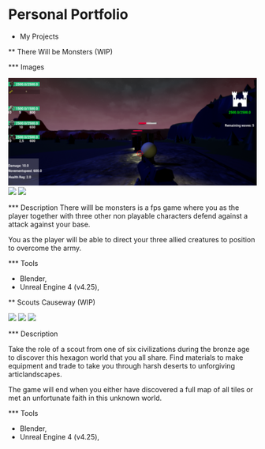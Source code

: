 # Personal Portfolio 


* My Projects

** There Will be Monsters (WIP)

*** Images

<img src="screenshots/twbm_01.png">
<img src="screenshots/twbm_02.png">
<img src="screenshots/twbm_03.png">

*** Description
There willl be monsters is a fps game where you as the player together with three other non playable characters defend against a attack against your base. 

You as the player will be able to direct your three allied creatures to position to overcome the army.

*** Tools
* Blender, 
* Unreal Engine 4 (v4.25), 

** Scouts Causeway (WIP)

<img src="screenshots/sc_01.png">
<img src="screenshots/sc_02.png">
<img src="screenshots/sc_03.png">

*** Description

Take the role of a scout from one of six civilizations during the bronze age to discover this hexagon world that you all share. Find materials to make equipment and trade to take you through harsh deserts to unforgiving articlandscapes. 

The game will end when you either have discovered a full map of all tiles or met an unfortunate faith in this unknown world.

*** Tools
* Blender, 
* Unreal Engine 4 (v4.25), 
